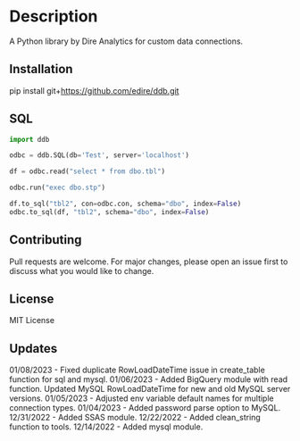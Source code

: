 # Description

A Python library by Dire Analytics for custom data connections.

## Installation

pip install git+https://github.com/edire/ddb.git

## SQL

```python
import ddb

odbc = ddb.SQL(db='Test', server='localhost')

df = odbc.read("select * from dbo.tbl")

odbc.run("exec dbo.stp")

df.to_sql("tbl2", con=odbc.con, schema="dbo", index=False)
odbc.to_sql(df, "tbl2", schema="dbo", index=False)
```

## Contributing

Pull requests are welcome. For major changes, please open an issue first to discuss what you would like to change.

## License

MIT License

## Updates

01/08/2023 - Fixed duplicate RowLoadDateTime issue in create_table function for sql and mysql.
01/06/2023 - Added BigQuery module with read function.  Updated MySQL RowLoadDateTime for new and old MySQL server versions.
01/05/2023 - Adjusted env variable default names for multiple connection types.
01/04/2023 - Added password parse option to MySQL.
12/31/2022 - Added SSAS module.
12/22/2022 - Added clean_string function to tools.
12/14/2022 - Added mysql module.